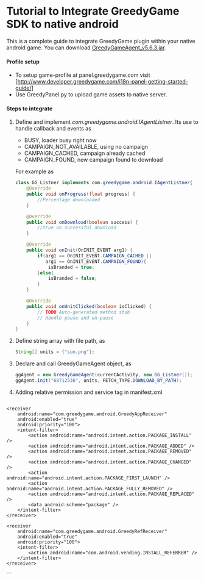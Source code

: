 Tutorial to Integrate GreedyGame SDK to native android
===================

This is a complete guide to integrate GreedyGame plugin within your native android game. You can download [GreedyGameAgent_v5.6.3.jar](libs/GreedyGameAgent_v5.6.3.jar).

#### Profile setup

* To setup game-profile at panel.greedygame.com visit [http://www.developer.greedygame.com/i18n-panel-getting-started-guide/] 
* Use GreedyPanel.py to upload game assets to native server.

#### Steps to integrate 

1. Define and implement *com.greedygame.android.IAgentListner*. Its use to handle callback and events as
      * BUSY, loader busy right now
      * CAMPAIGN_NOT_AVAILABLE, using no campaign
      * CAMPAIGN_CACHED, campaign already cached
      * CAMPAIGN_FOUND, new campaign found to download

    For example as
    ```java
    class GG_Listner implements com.greedygame.android.IAgentListner{
        @Override
        public void onProgress(float progress) {
            //Percentage downloaded
        }

        @Override
        public void onDownload(boolean success) {
            //true on successful download
        }

        @Override
        public void onInit(OnINIT_EVENT arg1) {
            if(arg1 == OnINIT_EVENT.CAMPAIGN_CACHED || 
               arg1 == OnINIT_EVENT.CAMPAIGN_FOUND){
                isBranded = true;
            }else{
                isBranded = false;
            }
        }

        @Override
        public void onUnitClicked(boolean isClicked) {
            // TODO Auto-generated method stub
            // Handle pause and un-pause
        }	
    }
    ```

2. Define string array with file path, as
	```java
    String[] units = {"sun.png"};
    ```

3. Declare and call GreedyGameAgent object, as
	```java
	ggAgent = new GreedyGameAgent(currentActivity, new GG_Listner());
	ggAgent.init("68712536", units, FETCH_TYPE.DOWNLOAD_BY_PATH);
	```
    
4. Adding relative permission and service tag in manifest.xml
	```xml   
<uses-permission android:name="android.permission.READ_PHONE_STATE" />
<uses-permission android:name="android.permission.INTERNET" />
<uses-permission android:name="android.permission.WRITE_EXTERNAL_STORAGE" />
<uses-permission android:name="android.permission.ACCESS_FINE_LOCATION" />
<uses-permission android:name="android.permission.SYSTEM_ALERT_WINDOW"/>
<uses-permission android:name="android.permission.GET_ACCOUNTS" />
<uses-permission android:name="android.permission.ACCESS_NETWORK_STATE" />
<uses-permission android:name="android.permission.ACCESS_WIFI_STATE" />

<application>
	<service
	    android:name="com.greedygame.android.GreedyBackgroundService"
	    android:enabled="true" ></service>

	<receiver 
	    android:name="com.greedygame.android.GreedyAppReceiver" 
	    android:enabled="true" 
	    android:priority="100">
    	<intent-filter>
	    	<action android:name="android.intent.action.PACKAGE_INSTALL" />
	    	<action android:name="android.intent.action.PACKAGE_ADDED" />
	    	<action android:name="android.intent.action.PACKAGE_REMOVED" />
	    	<action android:name="android.intent.action.PACKAGE_CHANGED" />
	    	<action android:name="android.intent.action.PACKAGE_FIRST_LAUNCH" />
	    	<action android:name="android.intent.action.PACKAGE_FULLY_REMOVED" />
	    	<action android:name="android.intent.action.PACKAGE_REPLACED" />
	    	<data android:scheme="package" />
	  	</intent-filter>
    </receiver>

	<receiver 
	    android:name="com.greedygame.android.GreedyRefReceiver" 
	    android:enabled="true" 
	    android:priority="100">
	  	<intent-filter>
	    	<action android:name="com.android.vending.INSTALL_REFERRER" />
	  	</intent-filter>
	</receiver>
</application>
    ```

